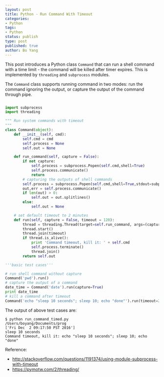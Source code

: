 ```yaml
---
layout: post
title: Python - Run Command With Timeout
categories: 
- Python
tags:
- Python
status: publish
type: post
published: true
author: Bo Yang
---
```


This post introduces a Python class `Command` that can run a shell command with a time limit - the command will be killed after timer expires. This is implemented by `threading` and `subprocess` modules.

The `Command` class supports running command in two modes: run the command ignoring the output, or capture the output of the command through pipe.

```python

import subprocess
import threading

""" Run system commands with timeout
"""
class Command(object):
    def __init__(self, cmd):
        self.cmd = cmd
        self.process = None
        self.out = None

    def run_command(self, capture = False):
        if not capture:
            self.process = subprocess.Popen(self.cmd,shell=True)
            self.process.communicate()
            return
        # capturing the outputs of shell commands
        self.process = subprocess.Popen(self.cmd,shell=True,stdout=subprocess.PIPE,stderr=subprocess.PIPE,stdin=subprocess.PIPE)
        out,err = self.process.communicate()
        if len(out) > 0:
            self.out = out.splitlines()
        else:
            self.out = None

    # set default timeout to 2 minutes
    def run(self, capture = False, timeout = 120):
        thread = threading.Thread(target=self.run_command, args=(capture,))
        thread.start()
        thread.join(timeout)
        if thread.is_alive():
            print 'Command timeout, kill it: ' + self.cmd
            self.process.terminate()
            thread.join()
        return self.out

'''basic test cases'''

# run shell command without capture
Command('pwd').run()
# capture the output of a command
date_time = Command('date').run(capture=True)
print date_time
# kill a command after timeout
Command('echo "sleep 10 seconds"; sleep 10; echo "done"').run(timeout=2)

```

The output of above test cases are:

```shell
$ python run_command_timed.py 
/Users/boyang/Documents/prog
['Fri Dec  2 09:17:50 PST 2016']
sleep 10 seconds
Command timeout, kill it: echo "sleep 10 seconds"; sleep 10; echo "done"
```

Reference:

- http://stackoverflow.com/questions/1191374/using-module-subprocess-with-timeout
- https://pymotw.com/2/threading/
